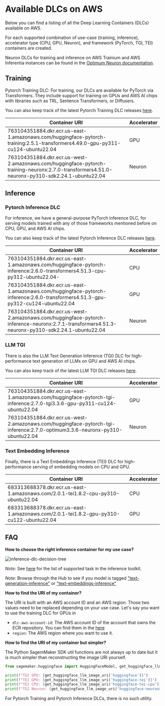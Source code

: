# Available DLCs on AWS

Below you can find a listing of all the Deep Learning Containers (DLCs) available on AWS.

For each supported combination of use-case (training, inference), accelerator type (CPU, GPU, Neuron), and framework (PyTorch, TGI, TEI) containers are created.

Neuron DLCs for training and inference on AWS Trainium and AWS Inferentia instances can be found in the [Optimum Neuron documentation](https://huggingface.co/docs/optimum-neuron/en/containers).

## Training

Pytorch Training DLC: For training, our DLCs are available for PyTorch via Transformers. They include support for training on GPUs and AWS AI chips with libraries such as TRL, Sentence Transformers, or Diffusers.

You can also keep track of the latest Pytorch Training DLC releases [here](https://github.com/aws/deep-learning-containers/releases?q=huggingface-training+AND+NOT+neuronx&expanded=true).

| Container URI                                                                                                                    | Accelerator |
| -------------------------------------------------------------------------------------------------------------------------------- | ----------- |
| 763104351884.dkr.ecr.us-east-1.amazonaws.com/huggingface-pytorch-training:2.5.1-transformers4.49.0-gpu-py311-cu124-ubuntu22.04 | GPU         |
| 763104351884.dkr.ecr.us-west-2.amazonaws.com/huggingface-pytorch-training-neuronx:2.7.0-transformers4.51.0-neuronx-py310-sdk2.24.1-ubuntu22.04 | Neuron         |

## Inference

### Pytorch Inference DLC

For inference, we have a general-purpose PyTorch inference DLC, for serving models trained with any of those frameworks mentioned before on CPU, GPU, and AWS AI chips.

You can also keep track of the latest Pytorch Inference DLC releases [here](https://github.com/aws/deep-learning-containers/releases?q=huggingface-inference+AND+NOT+tgi+AND+NOT+neuronx&expanded=true).

| Container URI                                                                                                                    | Accelerator |
| -------------------------------------------------------------------------------------------------------------------------------- | ----------- |
| 763104351884.dkr.ecr.us-east-1.amazonaws.com/huggingface-pytorch-inference:2.6.0-transformers4.51.3-cpu-py312-ubuntu22.04- | CPU         |
| 763104351884.dkr.ecr.us-east-1.amazonaws.com/huggingface-pytorch-inference:2.6.0-transformers4.51.3-gpu-py312-cu124-ubuntu22.04 | GPU         |
| 763104351884.dkr.ecr.us-west-2.amazonaws.com/huggingface-pytorch-inference-neuronx:2.7.1-transformers4.51.3-neuronx-py310-sdk2.24.1-ubuntu22.04 | Neuron         |

### LLM TGI

There is also the LLM Text Generation Inference (TGI) DLC for high-performance text generation of LLMs on GPU and AWS AI chips.

You can also keep track of the latest LLM TGI DLC releases [here](https://github.com/aws/deep-learning-containers/releases?q=tgi+AND+gpu&expanded=true).

| Container URI                                                                                                                    | Accelerator |
| -------------------------------------------------------------------------------------------------------------------------------- | ----------- |
| 763104351884.dkr.ecr.us-east-1.amazonaws.com/huggingface-pytorch-tgi-inference:2.7.0-tgi3.3.6-gpu-py311-cu124-ubuntu22.04 | GPU         |
| 763104351884.dkr.ecr.us-west-2.amazonaws.com/huggingface-pytorch-tgi-inference:2.7.0-optimum3.3.6-neuronx-py310-ubuntu22.04 | Neuron         |

### Text Embedding Inference

Finally, there is a Text Embeddings Inference (TEI) DLC for high-performance serving of embedding models on CPU and GPU.

| Container URI                                                                                                                    | Accelerator |
| -------------------------------------------------------------------------------------------------------------------------------- | ----------- |
| 683313688378.dkr.ecr.us-east-1.amazonaws.com/2.0.1-tei1.8.2-cpu-py310-ubuntu22.04 | CPU         |
| 683313688378.dkr.ecr.us-east-1.amazonaws.com/2.0.1-tei1.8.2-gpu-py310-cu122-ubuntu22.04 | GPU         |

## FAQ

**How to choose the right inference container for my use case?**

![inference-dlc-decision-tree](https://huggingface.co/datasets/huggingface/documentation-images/resolve/main/sagemaker/inference-dlc-decision-tree.png)

*Note:* See [here](https://huggingface.co/docs/sagemaker/main/en/reference/inference-toolkit) for the list of supported task in the inference toolkit.

*Note:* Browse through the Hub to see if you model is tagged ["text-generation-inference"](https://huggingface.co/models?other=text-generation-inference) or ["text-embeddings-inference"](https://huggingface.co/models?other=text-embeddings-inference)

**How to find the URI of my container?**

The URI is built with an AWS account ID and an AWS region. Those two values need to be replaced depending on your use case.
Let's say you want to use the training DLC for GPUs in  
- `dlc-aws-account-id`: The AWS account ID of the account that owns the ECR repository. You can find them in the [here](https://github.com/aws/sagemaker-python-sdk/blob/e0b9d38e1e3b48647a02af23c4be54980e53dc61/src/sagemaker/image_uri_config/huggingface.json#L21)
- `region`: The AWS region where you want to use it.

**How to find the URI of my container but simpler?**

The Python SagemMaker SDK util functions are not always up to date but it is much simpler than reconstructing the image URI yourself. 

```python
from sagemaker.huggingface import HuggingFaceModel, get_huggingface_llm_image_uri

print(f"TGI GPU: {get_huggingface_llm_image_uri('huggingface')}")
print(f"TEI GPU: {get_huggingface_llm_image_uri('huggingface-tei')}")
print(f"TEI CPU: {get_huggingface_llm_image_uri('huggingface-tei-cpu')}")
print(f"TGI Neuron: {get_huggingface_llm_image_uri('huggingface-neuronx')}")
```

For Pytorch Training and Pytorch Inference DLCs, there is no such utility. 